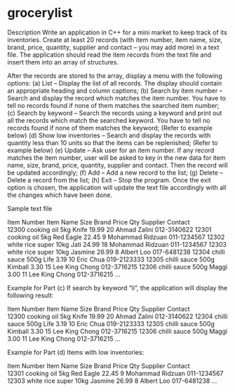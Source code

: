 # grocerylist
Description
Write an application in C++ for a mini market to keep track of its inventories. Create at least 20 records (with item number, item name, size, brand, price, quantity, supplier and contact – you may add more) in a text file. The application should read the item records from the text file and insert them into an array of structures.

After the records are stored to the array, display a menu with the following options:
(a)	List – Display the list of all records. The display should contain an appropriate heading and column captions;
(b)	Search by item number – Search and display the record which matches the item number. You have to tell no records found if none of them matches the searched item number;
(c)	Search by keyword – Search the records using a keyword and print out all the records which match the searched keyword. You have to tell no records found if none of them matches the keyword; (Refer to example below) 
(d)	Show low inventories – Search and display the records with quantity less than 10 units so that the items can be replenished; (Refer to example below)
(e)	Update – Ask user for an item number. If any record matches the item number, user will be asked to key in the new data for item name, size, brand, price, quantity, supplier and contact. Then the record will be updated accordingly;
(f)	Add – Add a new record to the list;
(g)	Delete – Delete a record from the list;
(h)	Exit – Stop the program. Once the exit option is chosen, the application will update the text file accordingly with all the changes which have been done.

Sample text file

Item Number	Item Name	Size	Brand		Price	Qty	Supplier			Contact	      
12300		cooking oil	5kg	Knife		19.99	20	Ahmad Zalini		012-3140622
12301		cooking oil	5kg	Red Eagle	22.45	  9	Mohammad Ridzuan	011-1234567
12302		white rice super	10kg	Jati		24.99	18	Mohammad Ridzuan	011-1234567
12303		white rice super	10kg	Jasmine		26.99	  8	Albert Loo		017-6481238
12304		chilli sauce	500g	Life		  3.19      10	Eric Chua		019-2123333
12305		chilli sauce	500g	Kimball		  3.30	15	Lee King Chong		012-3716215
12306		chilli sauce	500g	Maggi		  3.00	11	Lee King Chong		012-3716215
…

Example for Part (c)
If search by keyword “li”, the application will display the following result:

Item Number	Item Name	Size	Brand		Price	Qty	Supplier			Contact	      
12300		cooking oil	5kg	Knife		19.99	20	Ahmad Zalini		012-3140622
12304		chilli sauce	500g	Life		  3.19      10	Eric Chua		019-2123333
12305		chilli sauce	500g	Kimball		  3.30	15	Lee King Chong		012-3716215
12306		chilli sauce	500g	Maggi		  3.00	11	Lee King Chong		012-3716215
…

Example for Part (d)
Items with low inventories:

Item Number	Item Name	Size	Brand		Price	Qty	Supplier			Contact	      
12301		cooking oil	5kg	Red Eagle	22.45	  9	Mohammad Ridzuan	011-1234567
12303		white rice super	10kg	Jasmine		26.99	  8	Albert Loo		017-6481238
…
